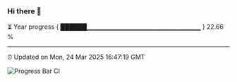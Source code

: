 ### Hi there 👋

⏳ Year progress { ██████▁▁▁▁▁▁▁▁▁▁▁▁▁▁▁▁▁▁▁▁▁▁▁▁ } 22.66 %

---

⏰ Updated on Mon, 24 Mar 2025 16:47:19 GMT

![Progress Bar CI](https://github.com/IshwaranRudhara/GIT-ACTION/workflows/Progress%20Bar%20CI/badge.svg)
